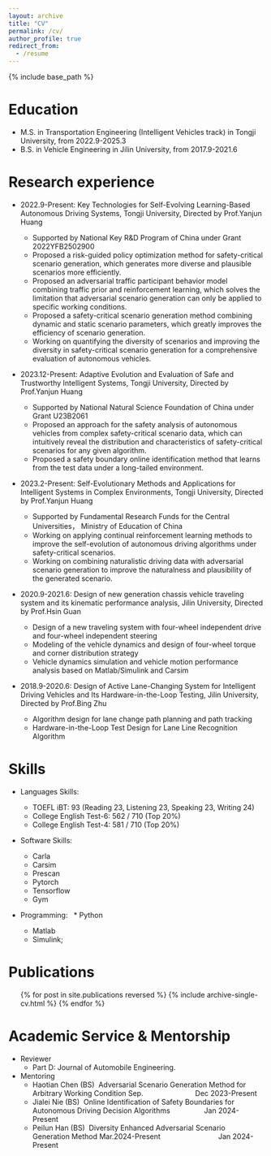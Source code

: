```yaml
---
layout: archive
title: "CV"
permalink: /cv/
author_profile: true
redirect_from:
  - /resume
---
```


{% include base_path %}

Education
======
* M.S. in Transportation Engineering (Intelligent Vehicles track) in Tongji University, from 2022.9-2025.3
* B.S. in Vehicle Engineering in Jilin University, from 2017.9-2021.6

Research experience
======
* 2022.9-Present: Key Technologies for Self-Evolving Learning-Based Autonomous Driving Systems, Tongji University, Directed by Prof.Yanjun Huang
  * Supported by National Key R&D Program of China under Grant 2022YFB2502900
  * Proposed a risk-guided policy optimization method for safety-critical scenario generation, which generates more diverse and plausible scenarios more efficiently.
  * Proposed an adversarial traffic participant behavior model combining traffic prior and reinforcement learning, which solves the limitation that adversarial scenario generation can only be applied to specific working conditions.
  * Proposed a safety-critical scenario generation method combining dynamic and static scenario parameters, which greatly improves the efficiency of scenario generation.
  * Working on quantifying the diversity of scenarios and improving the diversity in safety-critical scenario generation for a comprehensive evaluation of autonomous vehicles.

* 2023.12-Present: Adaptive Evolution and Evaluation of Safe and Trustworthy Intelligent Systems, Tongji University, Directed by Prof.Yanjun Huang
  * Supported by National Natural Science Foundation of China under Grant U23B2061
  * Proposed an approach for the safety analysis of autonomous vehicles from complex safety-critical scenario data, which can intuitively reveal the distribution and characteristics of safety-critical scenarios for any given algorithm.
  * Proposed a safety boundary online identification method that learns from the test data under a long-tailed environment.

* 2023.2-Present: Self-Evolutionary Methods and Applications for Intelligent Systems in Complex Environments, Tongji University, Directed by Prof.Yanjun Huang
  * Supported by Fundamental Research Funds for the Central Universities， Ministry of Education of China
  * Working on applying continual reinforcement learning methods to improve the self-evolution of autonomous driving algorithms under safety-critical scenarios.
  * Working on combining naturalistic driving data with adversarial scenario generation to improve the naturalness and plausibility of the generated scenario.

* 2020.9-2021.6: Design of new generation chassis vehicle traveling system and its kinematic performance analysis, Jilin University, Directed by Prof.Hsin Guan
  * Design of a new traveling system with four-wheel independent drive and four-wheel independent steering
  * Modeling of the vehicle dynamics and design of four-wheel torque and corner distribution strategy
  * Vehicle dynamics simulation and vehicle motion performance analysis based on Matlab/Simulink and Carsim

* 2018.9-2020.6: Design of Active Lane-Changing System for Intelligent Driving Vehicles and Its Hardware-in-the-Loop Testing, Jilin University, Directed by Prof.Bing Zhu
  * Algorithm design for lane change path planning and path tracking
  * Hardware-in-the-Loop Test Design for Lane Line Recognition Algorithm

  
Skills
======
* Languages Skills:
  * TOEFL iBT: 93 (Reading 23, Listening 23, Speaking 23, Writing 24)
  * College English Test-6: 562 / 710 (Top 20%)
  * College English Test-4: 581 / 710 (Top 20%)
  
* Software Skills:
  * Carla
  * Carsim
  * Prescan
  * Pytorch
  * Tensorflow
  * Gym
  
* Programming:
  * Python
  * Matlab
  * Simulink;

Publications
======
  <ul>{% for post in site.publications reversed %}
    {% include archive-single-cv.html %}
  {% endfor %}</ul>
  
Academic Service & Mentorship 
======
* Reviewer
  * Part D: Journal of Automobile Engineering.
* Mentoring
  *  Haotian Chen (BS)  Adversarial Scenario Generation Method for Arbitrary Working Condition Sep.                          Dec 2023-Present
  *  Jialei Nie (BS)  Online Identification of Safety Boundaries for Autonomous Driving Decision Algorithms                 Jan 2024-Present
  *  Peilun Han (BS)  Diversity Enhanced Adversarial Scenario Generation Method Mar.2024-Present                             Jan 2024-Present                                                                                             
